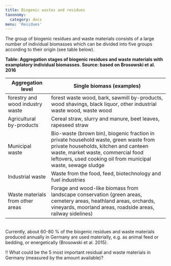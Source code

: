 ```yaml
---
title: Biogenic wastes and residues
taxonomy:
  category: docs
menu: 'Residues'
---
```


The group of biogenic residues and waste materials consists of a large number of individual biomasses which can be divided into five groups according to their origin (see table below).

**Table: Aggregation stages of biogenic residues and waste materials with examplatory individual biomasses. Source: based on Brosowski et al. 2016**

| Aggregation level | Single biomass (examples) |
|-|-|
| forestry and wood industry waste | forest waste wood, bark, sawmill by-products, wood shavings, black liquor, other industrial waste wood, waste wood |
| Agricultural by-products | Cereal straw, slurry and manure, beet leaves, rapeseed straw |
| Municipal waste | Bio-waste (brown bin), biogenic fraction in private household waste, green waste from private households, kitchen and canteen waste, market waste, commercial food leftovers, used cooking oil from municipal waste, sewage sludge |
| Industrial waste | Waste from the food, feed, biotechnology and fuel industries |
| Waste materials from other areas | Forage and wood-like biomass from landscape conservation (green areas, cemetery areas, heathland areas, orchards, vineyards, moorland areas, roadside areas, railway sidelines) |

<br>
Currently, about 60-80 % of the biogenic residues and waste materials produced annually in Germany are used materially, e.g. as animal feed or bedding, or energetically (Brosowski et al. 2015). 

!! What could be the 5 most important residual and waste materials in Germany (measured by the amount available)? 
